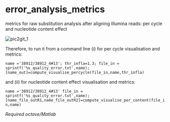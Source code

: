 # error_analysis_metrics
metrics for raw substitution analysis after aligning Illumina reads: per cycle  and nucleotide content effect


![pic2git_1](https://user-images.githubusercontent.com/61786710/138238546-fee2e1b9-c51d-4289-b7b0-8882243e258c.png)

Therefore, to run it from a command line (i) for per cycle visualisation and metrics:

``name ='38912/38912_4#13';
thr_infla=1.3;
file_in = sprintf('%s_quality_error.txt',name);
[name_out]=compute_visualise_percycle(file_in,name,thr_infla)``

and (ii) for nucleotide content effect visualisation and metrics:

``name ='38912/38912_4#13'
file_in = sprintf('%s_quality_error.txt',name);
[name_file_outR1,name_file_outR2]=compute_visualise_per_content(file_in,name)``



*Required octave/Matlab*
